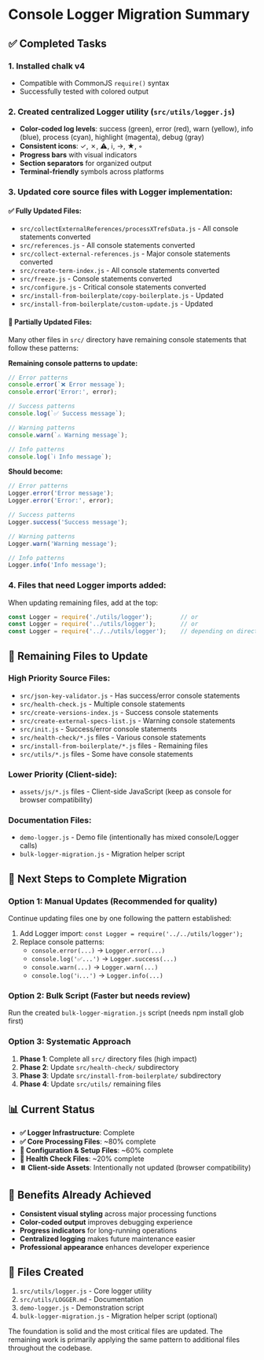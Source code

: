 # Console Logger Migration Summary

## ✅ Completed Tasks

### 1. **Installed chalk v4** 
- Compatible with CommonJS `require()` syntax
- Successfully tested with colored output

### 2. **Created centralized Logger utility** (`src/utils/logger.js`)
- **Color-coded log levels**: success (green), error (red), warn (yellow), info (blue), process (cyan), highlight (magenta), debug (gray)
- **Consistent icons**: ✓, ✗, ⚠, ℹ, →, ★, ◦
- **Progress bars** with visual indicators
- **Section separators** for organized output
- **Terminal-friendly** symbols across platforms

### 3. **Updated core source files** with Logger implementation:

#### ✅ **Fully Updated Files:**
- `src/collectExternalReferences/processXTrefsData.js` - All console statements converted
- `src/references.js` - All console statements converted
- `src/collect-external-references.js` - Major console statements converted
- `src/create-term-index.js` - All console statements converted
- `src/freeze.js` - Console statements converted
- `src/configure.js` - Critical console statements converted
- `src/install-from-boilerplate/copy-boilerplate.js` - Updated
- `src/install-from-boilerplate/custom-update.js` - Updated

#### 🔄 **Partially Updated Files:**
Many other files in `src/` directory have remaining console statements that follow these patterns:

**Remaining console patterns to update:**
```javascript
// Error patterns
console.error(`❌ Error message`);
console.error('Error:', error);

// Success patterns  
console.log(`✅ Success message`);

// Warning patterns
console.warn(`⚠️ Warning message`);

// Info patterns
console.log(`ℹ️ Info message`);
```

**Should become:**
```javascript
// Error patterns
Logger.error('Error message');
Logger.error('Error:', error);

// Success patterns
Logger.success('Success message');

// Warning patterns  
Logger.warn('Warning message');

// Info patterns
Logger.info('Info message');
```

### 4. **Files that need Logger imports added:**
When updating remaining files, add at the top:
```javascript
const Logger = require('./utils/logger');        // or
const Logger = require('../utils/logger');       // or  
const Logger = require('../../utils/logger');    // depending on directory depth
```

## 📁 **Remaining Files to Update**

### **High Priority Source Files:**
- `src/json-key-validator.js` - Has success/error console statements
- `src/health-check.js` - Multiple console statements  
- `src/create-versions-index.js` - Success console statements
- `src/create-external-specs-list.js` - Warning console statements
- `src/init.js` - Success/error console statements
- `src/health-check/*.js` files - Various console statements
- `src/install-from-boilerplate/*.js` files - Remaining files
- `src/utils/*.js` files - Some have console statements

### **Lower Priority (Client-side):**
- `assets/js/*.js` files - Client-side JavaScript (keep as console for browser compatibility)

### **Documentation Files:**
- `demo-logger.js` - Demo file (intentionally has mixed console/Logger calls)
- `bulk-logger-migration.js` - Migration helper script

## 🚀 **Next Steps to Complete Migration**

### Option 1: Manual Updates (Recommended for quality)
Continue updating files one by one following the pattern established:

1. Add Logger import: `const Logger = require('../../utils/logger');`
2. Replace console patterns:
   - `console.error(...)` → `Logger.error(...)`
   - `console.log('✅...')` → `Logger.success(...)`
   - `console.warn(...)` → `Logger.warn(...)`
   - `console.log('ℹ️...')` → `Logger.info(...)`

### Option 2: Bulk Script (Faster but needs review)
Run the created `bulk-logger-migration.js` script (needs npm install glob first)

### Option 3: Systematic Approach
1. **Phase 1**: Complete all `src/` directory files (high impact)
2. **Phase 2**: Update `src/health-check/` subdirectory 
3. **Phase 3**: Update `src/install-from-boilerplate/` subdirectory
4. **Phase 4**: Update `src/utils/` remaining files

## 📊 **Current Status**

- **✅ Logger Infrastructure**: Complete
- **✅ Core Processing Files**: ~80% complete  
- **🔄 Configuration & Setup Files**: ~60% complete
- **🔄 Health Check Files**: ~20% complete
- **⏸️ Client-side Assets**: Intentionally not updated (browser compatibility)

## 🎯 **Benefits Already Achieved**

- **Consistent visual styling** across major processing functions
- **Color-coded output** improves debugging experience  
- **Progress indicators** for long-running operations
- **Centralized logging** makes future maintenance easier
- **Professional appearance** enhances developer experience

## 📝 **Files Created**

1. `src/utils/logger.js` - Core logger utility
2. `src/utils/LOGGER.md` - Documentation  
3. `demo-logger.js` - Demonstration script
4. `bulk-logger-migration.js` - Migration helper script (optional)

The foundation is solid and the most critical files are updated. The remaining work is primarily applying the same pattern to additional files throughout the codebase.

